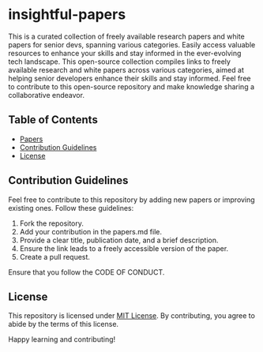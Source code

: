 # insightful-papers

This is a curated collection of freely available research papers and white papers for senior devs, spanning various categories. Easily access valuable resources to enhance your skills and stay informed in the ever-evolving tech landscape. This open-source collection compiles links to freely available research and white papers across various categories, aimed at helping senior developers enhance their skills and stay informed. Feel free to contribute to this open-source repository and make knowledge sharing a collaborative endeavor.

## Table of Contents

- [Papers](papers.md)
- [Contribution Guidelines](#contribution-guidelines)
- [License](#license)

## Contribution Guidelines

Feel free to contribute to this repository by adding new papers or improving existing ones. Follow these guidelines:

1. Fork the repository.
2. Add your contribution in the papers.md file.
3. Provide a clear title, publication date, and a brief description.
4. Ensure the link leads to a freely accessible version of the paper.
5. Create a pull request.

Ensure that you follow the CODE OF CONDUCT.

## License

This repository is licensed under [MIT License](LICENSE.md). By contributing, you agree to abide by the terms of this license.

Happy learning and contributing!
